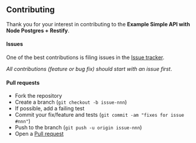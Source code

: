 ## Contributing

Thank you for your interest in contributing to the **Example Simple API with Node Postgres + Restify**.

#### Issues

One of the best contributions is filing issues in the [Issue tracker](https://github.com/gustafsilva/example-node-postgres/issues). 

_All contributions (feature or bug fix) should start with an issue first_.

#### Pull requests

- Fork the repository
- Create a branch (`git checkout -b issue-nnn`)
- If possible, add a failing test
- Commit your fix/feature and tests (`git commit -am "fixes for issue #nnn"`)
- Push to the branch (`git push -u origin issue-nnn`)
- Open a [Pull request](https://github.com/gustafsilva/example-node-postgres/pulls)


[issue-tracker]: https://github.com/gustafsilva/example-node-postgres/issues
[pull-request]: https://github.com/gustafsilva/example-node-postgres/pulls
